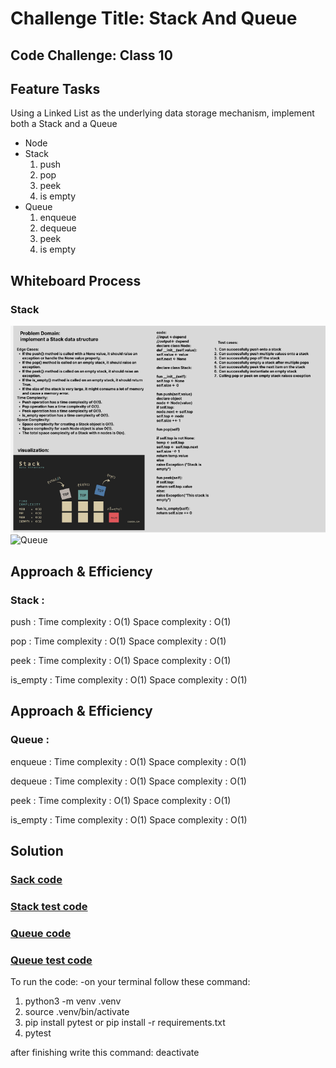 # Challenge Title: Stack And Queue
## Code Challenge: Class 10
## Feature Tasks
Using a Linked List as the underlying data storage mechanism, implement both a Stack and a Queue
- Node
- Stack 
    1. push
    2. pop
    3. peek
    4. is empty
- Queue
    1. enqueue
    2. dequeue
    3. peek
    4. is empty
## Whiteboard Process
### Stack
![stack](./slack-Wh.PNG)
![Queue]()
## Approach & Efficiency
### Stack :

push : Time complexity : O(1) Space complexity : O(1)

pop : Time complexity : O(1) Space complexity : O(1)

peek : Time complexity : O(1) Space complexity : O(1)

is_empty : Time complexity : O(1) Space complexity : O(1)


## Approach & Efficiency
### Queue :

enqueue : Time complexity : O(1) Space complexity : O(1)

dequeue : Time complexity : O(1) Space complexity : O(1)

peek : Time complexity : O(1) Space complexity : O(1)

is_empty : Time complexity : O(1) Space complexity : O(1)  

## Solution
### [Sack code](./StackAndQueue/stack.py)
### [Stack test code](./tests/stack_test.py)
### [Queue code](./StackAndQueue/queue.py)
### [Queue test code](./tests/test_queue.py)


To run the code:
-on your terminal follow these command:
1. python3 -m venv .venv
1. source .venv/bin/activate
2. pip install pytest or pip install -r requirements.txt
3. pytest 

after finishing write this command:
deactivate
